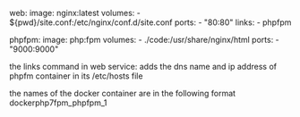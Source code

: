   web:
    image: nginx:latest
    volumes:
      - ${pwd}/site.conf:/etc/nginx/conf.d/site.conf
    ports:
      - "80:80"
    links:
      - phpfpm

  phpfpm:
    image: php:fpm
    volumes:
      - ./code:/usr/share/nginx/html
    ports:
      - "9000:9000"


the links command in web service:
adds the dns name and ip address of phpfm container in its /etc/hosts file

the names of the docker container are in the following format 
<directory name>_<servicename-defined-composefile>_<instance>
dockerphp7fpm_phpfpm_1
